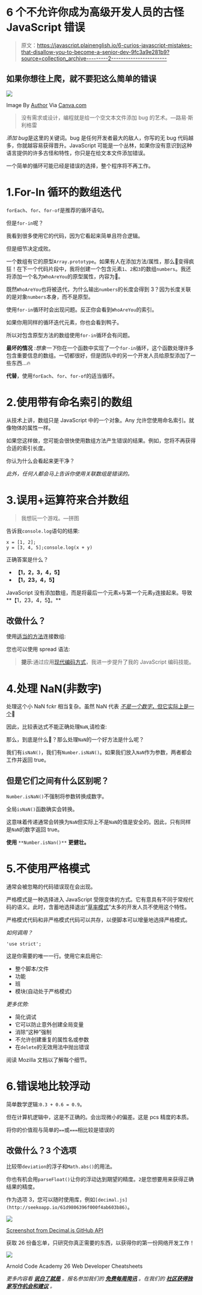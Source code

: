 # 6 个不允许你成为高级开发人员的古怪 JavaScript 错误

> 原文：<https://javascript.plainenglish.io/6-curios-javascript-mistakes-that-disallow-you-to-become-a-senior-dev-9fc3a9e281b9?source=collection_archive---------2----------------------->

## 如果你想往上爬，就不要犯这么简单的错误

![](img/a36db1b6f32109baeaf51d6aad79a79b.png)

Image By [Author](http://ArnoldCode.com) Via [Canva.com](http://Canva.com)

> 没有需求或设计，编程就是给一个空文本文件添加 bug 的艺术。—路易·斯利格雷

*添加 bug*是这里的关键词。bug 是任何开发者最大的敌人，你写的无 bug 代码越多，你就越容易获得晋升。JavaScript 可能是一个丛林，如果你没有意识到这种语言提供的许多古怪和特性，你只是在给文本文件添加错误。

一个简单的循环可能已经是错误的选择，整个程序将不再工作。

# 1.For-In 循环的数组迭代

`forEach`、`for`、`for-of`是推荐的循环语句。

但是`for-in`呢？

我看到很多使用它的代码，因为它看起来简单且符合逻辑。

但是细节决定成败。

一个数组有它的原型`Array.prototype`。如果有人在添加方法/属性，那么🦆变得疯狂！在下一个代码片段中，我将创建一个包含元素`1`、`2`和`3`的数组`numbers`。我还将添加一个名为`WhoAreYou`的原型属性，内容为🦆。

既然`WhoAreYou`也将被迭代，为什么输出`numbers`的长度会得到 3？因为长度关联的是对象`numbers`本身，而不是原型。

使用`for-in`循环时会出现问题。反正你会看到`WhoAreYou`的索引。

如果你用同样的循环迭代元素，你也会看到鸭子。

所以对包含原型方法的数组使用`for-in`循环会有问题。

**最坏的情况** *:想象一下*你在一个函数中实现了一个`for-in`循环，这个函数处理许多包含重要信息的数组。一切都很好，但是团队中的另一个开发人员给原型添加了一些东西…🔥

**代替**，使用`forEach`、`for`、`for-of`的适当循环。

# 2.使用带有命名索引的数组

从技术上讲，数组只是 JavaScript 中的一个对象。Any 允许您使用命名索引。就像物体的属性一样。

如果您这样做，您可能会很快使用数组方法产生错误的结果。例如，您将不再获得合适的索引长度。

你认为什么会看起来更干净？

*此外，任何人都会马上告诉你使用关联数组是错误的。*

# 3.误用+运算符来合并数组

> 我想玩一个游戏。—拼图

告诉我`console.log`语句的结果:

```
x = [1, 2];
y = [3, 4, 5];console.log(x + y)
```

正确答案是什么？

*   **【1，2，3，4，5】**
*   **【1，23，4，5】**

JavaScript 没有添加数组，而是将最后一个元素`x`与第一个元素`y`连接起来。导致**【1，23，4，5】。**

## 改做什么？

使用[适当的方法](http://seekoapp.io/61d9805e96f000f4ab603b82)连接数组:

您也可以使用 spread 语法:

> **提示**:通过应用[现代编码方式](/upgrade-your-legacy-coding-style-with-these-6-modern-ways-of-coding-6a9db753a574)，我进一步提升了我的 JavaScript 编码技能。

# 4.处理 NaN(非数字)

处理这个小 NaN f*ck*r 相当复杂。虽然 NaN 代表 [*不是一个数字*，但它实际上是一个](http://seekoapp.io/61d9805f96f000f4ab603b83)🤯

因此，比较表达式不能正确处理`NaN`,请检查:

那么，到底是什么🦆？那么处理`NaN`的一个好方法是什么呢？

我们有`isNaN()`，我们有`Number.isNaN()`。如果我们放入`NaN`作为参数，两者都会工作并返回 true。

## 但是它们之间有什么区别呢？

`Number.isNaN()`不强制将参数转换成数字。

全局`isNaN()`函数确实会转换。

这意味着传递通常会转换为`NaN`但实际上不是`NaN`的值是安全的。因此，只有同样是`NaN`的数字返回 true。

**使用** `**Number.isNan()**` **更健壮。**

# 5.不使用严格模式

通常会被忽略的代码错误现在会出现。

严格模式是一种选择进入 JavaScript 受限变体的方式。它有意具有不同于常规代码的语义。此时，含蓄地选择退出“[草率模式](http://seekoapp.io/61d9806096f000f4ab603b84)”太多的开发人员不使用这个特性。

严格模式代码和非严格模式代码可以共存，以便脚本可以增量地选择严格模式。

*如何调用？*

```
'use strict';
```

这是你需要的唯一一行。使用它来启用它:

*   整个脚本/文件
*   功能
*   班
*   模块(自动处于严格模式)

*更多优势:*

*   简化调试
*   它可以防止意外创建全局变量
*   消除“这种”强制
*   不允许创建重复的属性名或参数
*   在`delete`的无效用法中抛出错误

阅读 Mozilla 文档以了解每个细节。

# 6.错误地比较浮动

简单数学逻辑:`0.3 + 0.6 = 0.9`。

但在计算机逻辑中，这是不正确的。会出现微小的偏差。这是 pcs 精度的本质。

将你的价值观与简单的`==`或`===`相比较是错误的

## 改做什么？3 个选项

比较带`deviation`的浮子和`Math.abs()`的用法。

你也有机会用`parseFloat()`让你的浮动达到期望的精度。`2`是您想要用来获得正确结果的精度。

作为选项 3，您可以随时使用库，例如`[decimal.js](http://seekoapp.io/61d9806396f000f4ab603b86)`。

![](img/514689035ba1c3f65cda24af08f6b5c6.png)

[Screenshot from Decimal.js GitHub API](https://mikemcl.github.io/decimal.js/)

获取 26 份备忘单，只研究你真正需要的东西，以获得你的第一份网络开发工作！

![](img/227a060a3bfa55f41fa795d5990e6032.png)

Arnold Code Academy 26 Web Developer Cheatsheets

*更多内容看* [***说白了就是***](http://plainenglish.io/) *。报名参加我们的* [***免费每周简讯***](http://newsletter.plainenglish.io/) *。在我们的* [***社区获得独家写作机会和建议***](https://discord.gg/GtDtUAvyhW) *。*